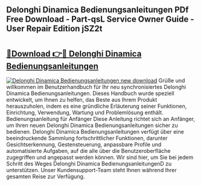 ## Delonghi Dinamica Bedienungsanleitungen PDf Free Download - Part-qsL Service Owner Guide - User Repair Edition jSZ2t

# <h2><a href="http://df0l8c.blite.top/?on=Delonghi+Dinamica+Bedienungsanleitungen">🔗Download 👉🔴 Delonghi Dinamica Bedienungsanleitungen</a></h2>

[![Delonghi Dinamica Bedienungsanleitungen new download](https://i.imgur.com/lujVjoI.png)](http://df0l8c.blite.top/?on=Delonghi+Dinamica+Bedienungsanleitungen)
Grüße und willkommen im Benutzerhandbuch für Ihr neu synchronisiertes Delonghi Dinamica Bedienungsanleitungen. Dieses Handbuch wurde speziell entwickelt, um Ihnen zu helfen, das Beste aus Ihrem Produkt herauszuholen, indem es eine gründliche Erläuterung seiner Funktionen, Einrichtung, Verwendung, Wartung und Problemlösung enthält. Bedienungsanleitung für Anfänger Diese Anleitung richtet sich an Anfänger, um Ihren neuen Delonghi Dinamica Bedienungsanleitungen sicher zu bedienen. Delonghi Dinamica Bedienungsanleitungen verfügt über eine beeindruckende Sammlung fortschrittlicher Funktionen, darunter Gesichtserkennung, Gestensteuerung, anpassbare Profile und automatisierte Aufgaben, auf die alle über die Benutzeroberfläche zugegriffen und angepasst werden können. Wir sind hier, um Sie bei jedem Schritt des Weges Delonghi Dinamica BedienungsanleitungenD zu unterstützen. Unser Kundensupport-Team steht Ihnen während Ihrer gesamten Reise zur Verfügung.
